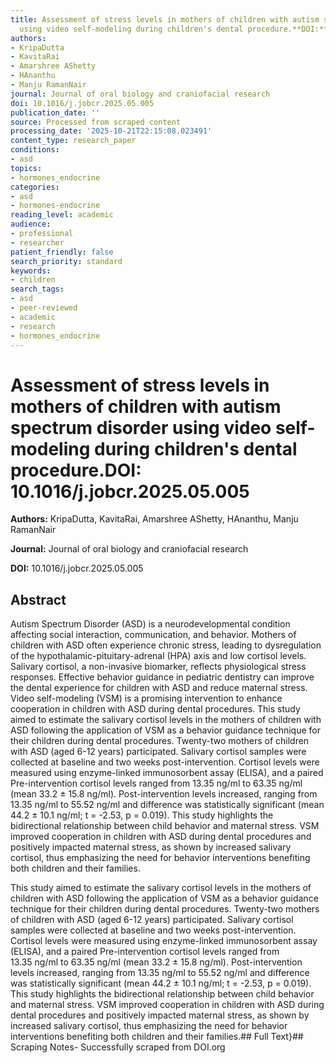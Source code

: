 ```yaml
---
title: Assessment of stress levels in mothers of children with autism spectrum disorder
  using video self-modeling during children's dental procedure.**DOI:** 10.1016/j.jobcr.2025.05.005
authors:
- KripaDutta
- KavitaRai
- Amarshree AShetty
- HAnanthu
- Manju RamanNair
journal: Journal of oral biology and craniofacial research
doi: 10.1016/j.jobcr.2025.05.005
publication_date: ''
source: Processed from scraped content
processing_date: '2025-10-21T22:15:08.023491'
content_type: research_paper
conditions:
- asd
topics:
- hormones_endocrine
categories:
- asd
- hormones-endocrine
reading_level: academic
audience:
- professional
- researcher
patient_friendly: false
search_priority: standard
keywords:
- children
search_tags:
- asd
- peer-reviewed
- academic
- research
- hormones_endocrine
---
```


# Assessment of stress levels in mothers of children with autism spectrum disorder using video self-modeling during children's dental procedure.**DOI:** 10.1016/j.jobcr.2025.05.005

**Authors:** KripaDutta, KavitaRai, Amarshree AShetty, HAnanthu, Manju RamanNair

**Journal:** Journal of oral biology and craniofacial research

**DOI:** 10.1016/j.jobcr.2025.05.005

## Abstract

Autism Spectrum Disorder (ASD) is a neurodevelopmental condition affecting social interaction, communication, and behavior. Mothers of children with ASD often experience chronic stress, leading to dysregulation of the hypothalamic-pituitary-adrenal (HPA) axis and low cortisol levels. Salivary cortisol, a non-invasive biomarker, reflects physiological stress responses. Effective behavior guidance in pediatric dentistry can improve the dental experience for children with ASD and reduce maternal stress. Video self-modeling (VSM) is a promising intervention to enhance cooperation in children with ASD during dental procedures.
This study aimed to estimate the salivary cortisol levels in the mothers of children with ASD following the application of VSM as a behavior guidance technique for their children during dental procedures.
Twenty-two mothers of children with ASD (aged 6-12 years) participated. Salivary cortisol samples were collected at baseline and two weeks post-intervention. Cortisol levels were measured using enzyme-linked immunosorbent assay (ELISA), and a paired
Pre-intervention cortisol levels ranged from 13.35 ng/ml to 63.35 ng/ml (mean 33.2 ± 15.8 ng/ml). Post-intervention levels increased, ranging from 13.35 ng/ml to 55.52 ng/ml and difference was statistically significant (mean 44.2 ± 10.1 ng/ml; t = -2.53, p = 0.019).
This study highlights the bidirectional relationship between child behavior and maternal stress. VSM improved cooperation in children with ASD during dental procedures and positively impacted maternal stress, as shown by increased salivary cortisol, thus emphasizing the need for behavior interventions benefiting both children and their families.

This study aimed to estimate the salivary cortisol levels in the mothers of children with ASD following the application of VSM as a behavior guidance technique for their children during dental procedures.
Twenty-two mothers of children with ASD (aged 6-12 years) participated. Salivary cortisol samples were collected at baseline and two weeks post-intervention. Cortisol levels were measured using enzyme-linked immunosorbent assay (ELISA), and a paired
Pre-intervention cortisol levels ranged from 13.35 ng/ml to 63.35 ng/ml (mean 33.2 ± 15.8 ng/ml). Post-intervention levels increased, ranging from 13.35 ng/ml to 55.52 ng/ml and difference was statistically significant (mean 44.2 ± 10.1 ng/ml; t = -2.53, p = 0.019).
This study highlights the bidirectional relationship between child behavior and maternal stress. VSM improved cooperation in children with ASD during dental procedures and positively impacted maternal stress, as shown by increased salivary cortisol, thus emphasizing the need for behavior interventions benefiting both children and their families.## Full Text}## Scraping Notes- Successfully scraped from DOI.org